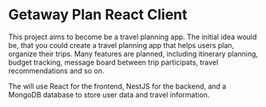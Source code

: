 # Getaway Plan React Client
This project aims to become be a travel planning app.
The initial idea would be, that you could create a travel planning app that helps users plan, organize their trips.
Many features are planned, including itinerary planning, budget tracking, message board between trip participats, travel recommendations and so on.

The will use React for the frontend, NestJS for the backend, and a MongoDB database to store user data and travel information.
